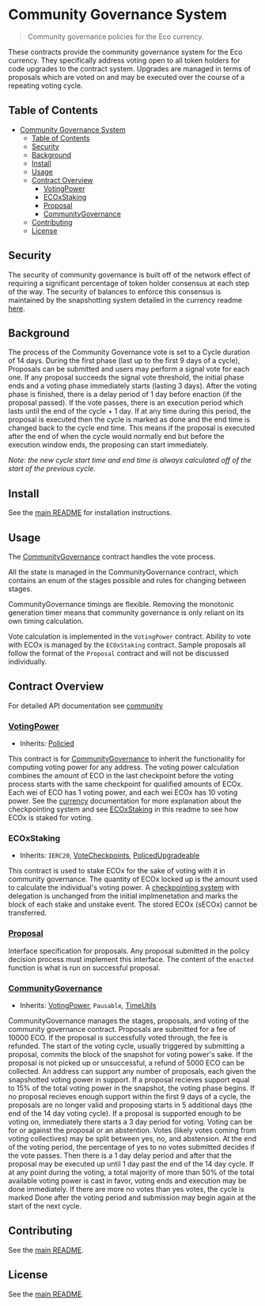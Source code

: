 # Community Governance System

> Community governance policies for the Eco currency.

These contracts provide the community governance system for the Eco currency. They specifically address voting open to all token holders for code upgrades to the contract system. Upgrades are managed in terms of proposals which are voted on and may be executed over the course of a repeating voting cycle.

## Table of Contents

- [Community Governance System](#community-governance-system)
  - [Table of Contents](#table-of-contents)
  - [Security](#security)
  - [Background](#background)
  - [Install](#install)
  - [Usage](#usage)
  - [Contract Overview](#contract-overview)
    - [VotingPower](#votingpower)
    - [ECOxStaking](#ecoxstaking)
    - [Proposal](#proposal)
    - [CommunityGovernance](#communitygovernance)
  - [Contributing](#contributing)
  - [License](#license)

## Security

The security of community governance is built off of the network effect of requiring a significant percentage of token holder consensus at each step of the way. The security of balances to enforce this consensus is maintained by the snapshotting system detailed in the currency readme [here](../../currency/README.md#votecheckpoints).

## Background

The process of the Community Governance vote is set to a Cycle duration of 14 days. During the first phase (last up to the first 9 days of a cycle), Proposals can be submitted and users may perform a signal vote for each one. If any proposal succeeds the signal vote threshold, the initial phase ends and a voting phase immediately starts (lasting 3 days). After the voting phase is finished, there is a delay period of 1 day before enaction (if the proposal passed). If the vote passes, there is an execution period which lasts until the end of the cycle + 1 day. If at any time during this period, the proposal is executed then the cycle is marked as done and the end time is changed back to the cycle end time. This means if the proposal is executed after the end of when the cycle would normally end but before the execution window ends, the proposing can start immediately.

_Note: the new cycle start time and end time is always calculated off of the start of the previous cycle._

## Install

See the [main README](../../../README.md) for installation instructions.

## Usage

The [CommunityGovernance](../../../docs/solidity/governance/community/CommunityGovernance.md) contract handles the vote process.

All the state is managed in the CommunityGovernance contract, which contains an enum of the stages possible and rules for changing between stages.

CommunityGovernance timings are flexible. Removing the monotonic generation timer means that community governance is only reliant on its own timing calculation.

Vote calculation is implemented in the `VotingPower` contract. Ability to vote with ECOx is managed by the `ECOxStaking` contract. Sample proposals all follow the format of the `Proposal` contract and will not be discussed individually.

## Contract Overview

For detailed API documentation see [community](../../../docs/solidity/governance/community/)

### [VotingPower](../../../docs/solidity/governance/community/VotingPower.md)

- Inherits: [Policied](../../../docs/solidity/policy/Policed.md)

This contract is for [CommunityGovernance](../../../docs/solidity/governance/community/CommunityGovernance.md) to inherit the functionality for computing voting power for any address. The voting power calculation combines the amount of ECO in the last checkpoint before the voting process starts with the same checkpoint for qualified amounts of ECOx. Each wei of ECO has 1 voting power, and each wei ECOx has 10 voting power. See the [currency](../../currency/README.md#votecheckpoints) documentation for more explanation about the checkpointing system and see [ECOxStaking](./README.md#ecoxstaking) in this readme to see how ECOx is staked for voting.

### ECOxStaking

- Inherits: `IERC20`, [VoteCheckpoints](../../../docs/solidity/currency/VoteCheckpoints.md), [PolicedUpgradeable](../../../docs/solidity/policy/PolicedUpgradeable.md)

This contract is used to stake ECOx for the sake of voting with it in community governance. The quantity of ECOx locked up is the amount used to calculate the individual's voting power. A [checkpointing system](../../currency/README.md#votecheckpoints) with delegation is unchanged from the initial implmenetation and marks the block of each stake and unstake event. The stored ECOx (sECOx) cannot be transferred.

### [Proposal](../../../docs/solidity/governance/community/proposals/Proposal.md)

Interface specification for proposals. Any proposal submitted in the policy decision process must implement this interface. The content of the `enacted` function is what is run on successful proposal.

### [CommunityGovernance](../../../docs/solidity/governance/community/CommunityGovernance.md)

- Inherits: [VotingPower](../../../docs/solidity/governance/community/VotingPower.md), `Pausable`, [TimeUtils](../../../docs/solidity/utils/TimeUtils.md)

CommunityGovernance manages the stages, proposals, and voting of the community governance contract. Proposals are submitted for a fee of 10000 ECO. If the proposal is successfully voted through, the fee is refunded. The start of the voting cycle, usually triggered by submitting a proposal, commits the block of the snapshot for voting power's sake. If the proposal is not picked up or unsuccessful, a refund of 5000 ECO can be collected. An address can support any number of proposals, each given the snapshotted voting power in support. If a proposal recieves support equal to 15% of the total voting power in the snapshot, the voting phase begins. If no proposal recieves enough support within the first 9 days of a cycle, the proposals are no longer valid and proposing starts in 5 additional days (the end of the 14 day voting cycle). If a proposal is supported enough to be voting on, immediately there starts a 3 day period for voting. Voting can be for or against the proposal or an abstention. Votes (likely votes coming from voting collectives) may be split between yes, no, and abstension. At the end of the voting period, the percentage of yes to no votes submitted decides if the vote passes. Then there is a 1 day delay period and after that the proposal may be executed up until 1 day past the end of the 14 day cycle. If at any point during the voting, a total majority of more than 50% of the total available voting power is cast in favor, voting ends and execution may be done immediately. If there are more no votes than yes votes, the cycle is marked Done after the voting period and submission may begin again at the start of the next cycle.

## Contributing

See the [main README](../../../README.md).

## License

See the [main README](../../../README.md).
